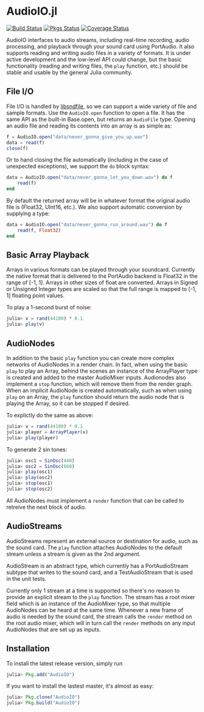 AudioIO.jl
==========

[![Build Status](https://travis-ci.org/ssfrr/AudioIO.jl.png?branch=master)](https://travis-ci.org/ssfrr/AudioIO.jl)
[![Pkgs Status](http://pkg.julialang.org/badges/AudioIO_release.svg)](http://pkg.julialang.org/?pkg=AudioIO&ver=release)
[![Coverage Status](https://coveralls.io/repos/ssfrr/AudioIO.jl/badge.png?branch=master)](https://coveralls.io/r/ssfrr/AudioIO.jl?branch=master)

AudioIO interfaces to audio streams, including real-time recording, audio
processing, and playback through your sound card using PortAudio. It also
supports reading and writing audio files in a variety of formats. It is under
active development and the low-level API could change, but the basic
functionality (reading and writing files, the `play` function, etc.) should be
stable and usable by the general Julia community.

File I/O
--------

File I/O is handled by [libsndfile](http://www.mega-nerd.com/libsndfile/), so
we can support a wide variety of file and sample formats. Use the
`AudioIO.open` function to open a file. It has the same API as the built-in
Base.open, but returns an `AudioFile` type. Opening an audio file and reading
its contents into an array is as simple as:

```julia
f = AudioIO.open("data/never_gonna_give_you_up.wav")
data = read(f)
close(f)
```

Or to hand closing the file automatically (including in the case of unexpected
exceptions), we support the `do` block syntax:

```julia
data = AudioIO.open("data/never_gonna_let_you_down.wav") do f
    read(f)
end
```

By default the returned array will be in whatever format the original audio file is
(Float32, UInt16, etc.). We also support automatic conversion by supplying a type:

```julia
data = AudioIO.open("data/never_gonna_run_around.wav") do f
    read(f, Float32)
end
```

Basic Array Playback
--------------------

Arrays in various formats can be played through your soundcard. Currently the
native format that is delivered to the PortAudio backend is Float32 in the
range of [-1, 1]. Arrays in other sizes of float are converted. Arrays
in Signed or Unsigned Integer types are scaled so that the full range is
mapped to [-1, 1] floating point values.

To play a 1-second burst of noise:

```julia
julia> v = rand(44100) * 0.1
julia> play(v)
```

AudioNodes
----------

In addition to the basic `play` function you can create more complex networks
of AudioNodes in a render chain. In fact, when using the basic `play` to play
an Array, behind the scenes an instance of the ArrayPlayer type is created
and added to the master AudioMixer inputs. Audionodes also implement a `stop`
function, which will remove them from the render graph. When an implicit
AudioNode is created automatically, such as when using `play` on an Array, the
`play` function should return the audio node that is playing the Array, so it
can be stopped if desired.

To explictly do the same as above:

```julia
julia> v = rand(44100) * 0.1
julia> player = ArrayPlayer(v)
julia> play(player)
```

To generate 2 sin tones:

```julia
julia> osc1 = SinOsc(440)
julia> osc2 = SinOsc(660)
julia> play(osc1)
julia> play(osc2)
julia> stop(osc1)
julia> stop(osc2)
```

All AudioNodes must implement a `render` function that can be called to
retreive the next block of audio.

AudioStreams
------------

AudioStreams represent an external source or destination for audio, such as the
sound card. The `play` function attaches AudioNodes to the default stream
unless a stream is given as the 2nd argument.

AudioStream is an abstract type, which currently has a PortAudioStream subtype
that writes to the sound card, and a TestAudioStream that is used in the unit
tests.

Currently only 1 stream at a time is supported so there's no reason to provide
an explicit stream to the `play` function. The stream has a root mixer field
which is an instance of the AudioMixer type, so that multiple AudioNodes
can be heard at the same time. Whenever a new frame of audio is needed by the
sound card, the stream calls the `render` method on the root audio mixer, which
will in turn call the `render` methods on any input AudioNodes that are set
up as inputs.

Installation
------------

To install the latest release version, simply run

```julia
julia> Pkg.add("AudioIO")
```

If you want to install the lastest master, it's almost as easy:

```julia
julia> Pkg.clone("AudioIO")
julia> Pkg.build("AudioIO")
```

